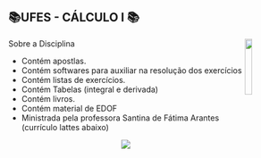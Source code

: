 
## 📚UFES - CÁLCULO I 📚
<img align="right" width="16%" src="https://user-images.githubusercontent.com/80075307/220129072-48d5ff96-a10d-4e0b-9024-9374bee2c0c2.svg">

Sobre a Disciplina
  * Contém apostlas.
  * Contém softwares para auxiliar na resolução dos exercícios
  * Contém listas de exercícios.
  * Contém Tabelas (integral e derivada)
  * Contém livros.
  * Contém material de EDOF
  * Ministrada pela professora Santina de Fátima Arantes (currículo lattes abaixo)
  
<div align="center">
    <a href="http://lattes.cnpq.br/0862910163544421" target="_blank"
      ><img
        src="https://img.shields.io/badge/-Currículo Lattes-%230077B5?style=for-the-badge&logo=linkedin&logoColor=white"
        target="_blank"
  </div>
